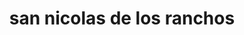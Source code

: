 ---
title: san nicolas de los ranchos
url: /san-nicolas-de-los-ranchos/
latitude: 19.073
longitude: -98.49
---